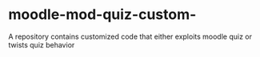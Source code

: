 # moodle-mod-quiz-custom-
A repository contains customized code that either exploits moodle quiz or twists quiz behavior
